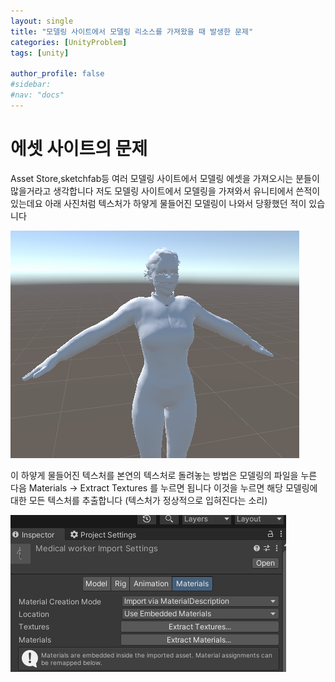 ```yaml
---
layout: single
title: "모델링 사이트에서 모델링 리소스를 가져왔을 때 발생한 문제"
categories: [UnityProblem]
tags: [unity]

author_profile: false
#sidebar:
#nav: "docs"
---
```

# 에셋 사이트의 문제

Asset Store,sketchfab등 여러 모델링 사이트에서 모델링 에셋을 가져오시는 분들이 많을거라고 생각합니다
저도 모델링 사이트에서 모델링을 가져와서 유니티에서 쓴적이 있는데요 
아래 사진처럼 텍스처가 하얗게 물들어진 모델링이 나와서 당황했던 적이 있습니다

![](/images/2022-11-17-first/woman-1669197353470-5.png)

이 하얗게 물들어진 텍스처를 본연의 텍스처로 돌려놓는 방법은 
모델링의 파일을 누른 다음 Materials → Extract Textures 를 누르면 됩니다 이것을 누르면 해당 모델링에 
대한 모든 텍스처를 추출합니다 (텍스처가 정상적으로 입혀진다는 소리)

![](/images/2022-11-17-first/스크린샷_20221123_041202.png)






